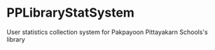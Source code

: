 # PPLibraryStatSystem
User statistics collection system for Pakpayoon Pittayakarn Schools's library
